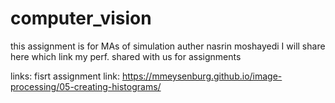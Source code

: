 # computer_vision
this assignment is for MAs of simulation
auther nasrin moshayedi
I will share here which link my perf. shared with us for assignments 


links:
fisrt assignment link:
https://mmeysenburg.github.io/image-processing/05-creating-histograms/
